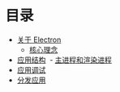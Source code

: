 # 目录
- [关于 Electron](https://github.com/ArcherGrey/study/blob/master/JavaScript/electron/about.md)
  - [核心理念](https://github.com/ArcherGrey/study/blob/master/JavaScript/electron/about.md)
- [应用结构](https://github.com/ArcherGrey/study/blob/master/JavaScript/electron/ApplicationArchitecture.md)
  - [主进程和渲染进程]()
- [应用调试](https://github.com/ArcherGrey/study/blob/master/JavaScript/electron/debugger.md)
- [分发应用]()
